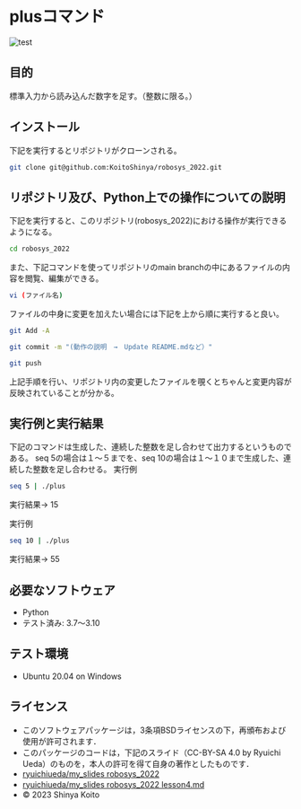 # plusコマンド
![test](https://github.com/koitoshinya/robosys_2022/actions/workflows/test.yml/badge.svg)

## 目的 
標準入力から読み込んだ数字を足す。（整数に限る。）

## インストール
下記を実行するとリポジトリがクローンされる。
```bash
git clone git@github.com:KoitoShinya/robosys_2022.git
```

## リポジトリ及び、Python上での操作についての説明
下記を実行すると、このリポジトリ(robosys_2022)における操作が実行できるようになる。
```bash
cd robosys_2022
```
また、下記コマンドを使ってリポジトリのmain branchの中にあるファイルの内容を閲覧、編集ができる。
```bash
vi (ファイル名)
```
ファイルの中身に変更を加えたい場合には下記を上から順に実行すると良い。
```bash
git Add -A
```
```bash
git commit -m "(動作の説明　→　Update README.mdなど）"
```
```bash
git push
```
上記手順を行い、リポジトリ内の変更したファイルを覗くとちゃんと変更内容が反映されていることが分かる。
## 実行例と実行結果
下記のコマンドは生成した、連続した整数を足し合わせて出力するというものである。
seq 5の場合は１～５までを、seq 10の場合は１～１０まで生成した、連続した整数を足し合わせる。
実行例
```bash
seq 5 | ./plus
```
実行結果→ 15

実行例
```bash
seq 10 | ./plus
```
実行結果→ 55

## 必要なソフトウェア
* Python
* テスト済み: 3.7～3.10

## テスト環境
* Ubuntu 20.04 on Windows

## ライセンス
* このソフトウェアパッケージは，3条項BSDライセンスの下，再頒布および使用が許可されます．
 * このパッケージのコードは，下記のスライド（CC-BY-SA 4.0 by Ryuichi Ueda）のものを，本人の許可を得て自身の著作としたものです．
 * [ryuichiueda/my_slides robosys_2022](https://github.com/ryuichiueda/my_slides/tree/master/robosys_2022)                       
 * [ryuichiueda/my_slides robosys_2022 lesson4.md](https://github.com/ryuichiueda/my_slides/tree/master/robosys_2022/lesson4.md)　
* © 2023 Shinya Koito

